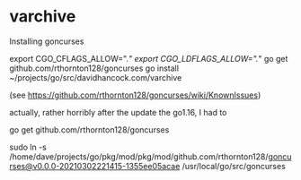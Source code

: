 # varchive




Installing goncurses

export CGO_CFLAGS_ALLOW=".*"
export CGO_LDFLAGS_ALLOW=".*"
go get github.com/rthornton128/goncurses
go install ~/projects/go/src/davidhancock.com/varchive

(see https://github.com/rthornton128/goncurses/wiki/KnownIssues)

actually, rather horribly after the update the go1.16, I had to 

go get github.com/rthornton128/goncurses

sudo ln -s /home/dave/projects/go/pkg/mod/pkg/mod/github.com/rthornton128/goncurses@v0.0.0-20210302221415-1355ee05acae /usr/local/go/src/goncurses

